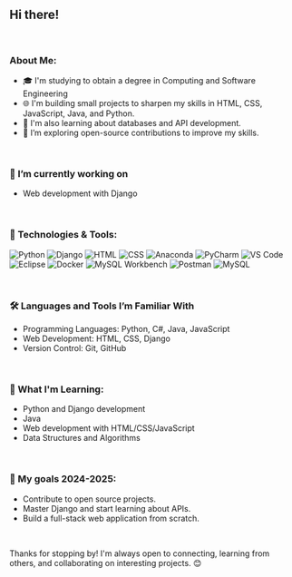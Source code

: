 ## Hi there! 
<br>

### About Me:
- 🎓 I'm studying to obtain a degree in Computing and Software Engineering
- 🌐 I'm building small projects to sharpen my skills in HTML, CSS, JavaScript, Java, and Python.
- 📖 I'm also learning about databases and API development.
- 🤔 I’m exploring open-source contributions to improve my skills.
<br>

### 🔭 I’m currently working on 
- Web development with Django
<br>

### 🚀 Technologies & Tools:
![Python](https://img.shields.io/badge/Python-blue?logo=python)
![Django](https://img.shields.io/badge/Django-green?logo=django)
![HTML](https://img.shields.io/badge/HTML-orange?logo=html5)
![CSS](https://img.shields.io/badge/CSS-blue?logo=css3)
![Anaconda](https://img.shields.io/badge/Tool-Anaconda-brightgreen?logo=anaconda)
![PyCharm](https://img.shields.io/badge/IDE-PyCharm-green?logo=pycharm)
![VS Code](https://img.shields.io/badge/IDE-VS%20Code-blue?logo=visual-studio-code)
![Eclipse](https://img.shields.io/badge/IDE-Eclipse-purple?logo=eclipse)
![Docker](https://img.shields.io/badge/Tool-Docker-blue?logo=docker)
![MySQL Workbench](https://img.shields.io/badge/Database-MySQL%20Workbench-orange?logo=mysql)
![Postman](https://img.shields.io/badge/Tool-Postman-orange?logo=postman)
![MySQL](https://img.shields.io/badge/mysql-4479A1.svg?style=for-the-badge&logo=mysql&logoColor=white)


<br>

### 🛠️ Languages and Tools I’m Familiar With
- Programming Languages: Python, C#, Java, JavaScript
- Web Development: HTML, CSS, Django
- Version Control: Git, GitHub
<br>

### 🌱 What I'm Learning:
- Python and Django development
- Java
- Web development with HTML/CSS/JavaScript
- Data Structures and Algorithms
<br>

### 🚀 My goals 2024-2025:
- Contribute to open source projects.
- Master Django and start learning about APIs.
- Build a full-stack web application from scratch.
<br>

Thanks for stopping by! I'm always open to connecting, learning from others, 
and collaborating on interesting projects. 😊




